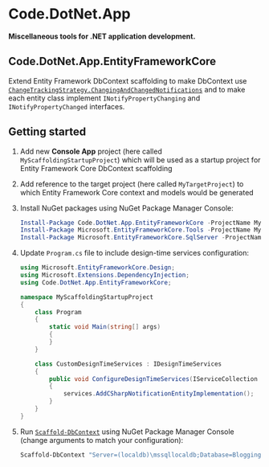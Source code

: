 # Code.DotNet.App

**Miscellaneous tools for .NET application development.**

## Code.DotNet.App.EntityFrameworkCore

Extend Entity Framework DbContext scaffolding to make DbContext use [`ChangeTrackingStrategy.ChangingAndChangedNotifications`](https://docs.microsoft.com/en-us/dotnet/api/microsoft.entityframeworkcore.modelbuilder.haschangetrackingstrategy?view=efcore-3.1) and to make each entity class implement `INotifyPropertyChanging` and `INotifyPropertyChanged` interfaces.

## Getting started

1. Add new **Console App** project (here called `MyScaffoldingStartupProject`) which will be used as a startup project for Entity Framework Core DbContext scaffolding
2. Add reference to the target project (here called `MyTargetProject`) to which Entity Framework Core context and models would be generated
3. Install NuGet packages using NuGet Package Manager Console:

    ```PowerShell
    Install-Package Code.DotNet.App.EntityFrameworkCore -ProjectName MyScaffoldingStartupProject
    Install-Package Microsoft.EntityFrameworkCore.Tools -ProjectName MyScaffoldingStartupProject
    Install-Package Microsoft.EntityFrameworkCore.SqlServer -ProjectName MyScaffoldingStartupProject
    ```

4. Update `Program.cs` file to include design-time services configuration:

    ```C#
    using Microsoft.EntityFrameworkCore.Design;
    using Microsoft.Extensions.DependencyInjection;
    using Code.DotNet.App.EntityFrameworkCore;

    namespace MyScaffoldingStartupProject
    {
        class Program
        {
            static void Main(string[] args)
            {
            }
        }

        class CustomDesignTimeServices : IDesignTimeServices
        {
            public void ConfigureDesignTimeServices(IServiceCollection services)
            {
                services.AddCSharpNotificationEntityImplementation();
            }
        }
    }
    ```

5. Run [`Scaffold-DbContext`](https://docs.microsoft.com/en-us/ef/core/miscellaneous/cli/powershell#scaffold-dbcontext)  using NuGet Package Manager Console (change arguments to match your configuration):

    ```PowerShell
    Scaffold-DbContext "Server=(localdb)\mssqllocaldb;Database=Blogging;Trusted_Connection=True;" Microsoft.EntityFrameworkCore.SqlServer -Project MyTargetProject -StartupProject MyScaffoldingStartupProject -OutputDir Models -ContextDir Context -Verbose -UseDatabaseNames
    ```
